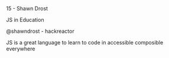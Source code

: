 15 - Shawn Drost

JS in Education

@shawndrost - hackreactor

JS is a great language to learn to code in
	accessible
	composible
	everywhere